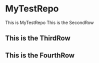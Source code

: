 # MyTestRepo
This is MyTestRepo
This is the SecondRow
## This is the ThirdRow
## This is the FourthRow
